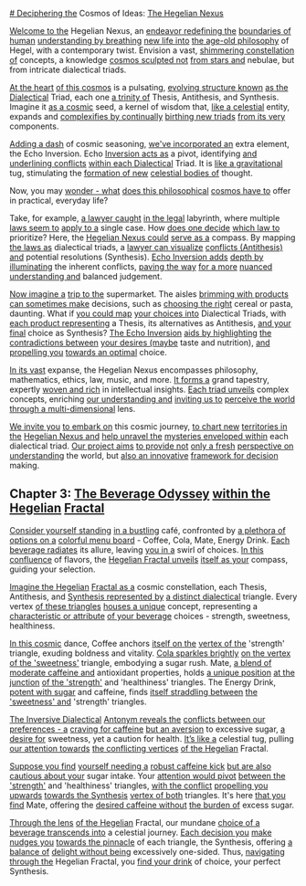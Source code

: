 [# Deciphering the](3/1/1/1/1/2/2/1/1/.Thermosetting) Cosmos of Ideas: [The Hegelian Nexus](.System)

[Welcome to the](3/1/3/2/1/1/1/.Rules) Hegelian Nexus, an [endeavor redefining the](2/3/3/.Human%20Endeavors) [boundaries of human](2/3/3/.Human%20Endeavors) [understanding by breathing](2/2/1/1/3/2/.Understanding) [new life into](3/3/2/2/2/1/3/.Rebirth%20and%20Renewal) [the age-old philosophy](2/2/3/3/2/3/.Principles) of Hegel, with a contemporary twist. Envision a vast, [shimmering constellation of](3/3/3/3/2/2/1/_Morning-Evening%20Star) concepts, a knowledge [cosmos sculpted not](1/1/3/1/1/1/2/1/.Mosaic) [from stars and](3/3/3/3/3/3/1/2/.Stellar%20Explosion) nebulae, but from intricate dialectical triads.

[At the heart](3/3/3/1/3/3/.Breath%20of%20Life) [of this cosmos](3/3/1/2/2/3/1/.Creation%20Gods) is a pulsating, [evolving structure known](1/3/1/3/3/.Evolution) [as the Dialectical](.System) Triad, each one [a trinity of](3/3/1/1/1/_Trinity-Oneness) Thesis, Antithesis, and Synthesis. Imagine it [as a cosmic](1/2/3/3/2/1/2/.Cosmic%20Limit) seed, a kernel of wisdom that, [like a celestial](3/3/3/3/2/2/1/_Morning-Evening%20Star) entity, expands and [complexifies by continually](3/3/3/1/1/1/_Simple-Complex) [birthing new triads](1/1/3/2/1/3/1/2/.Succession) [from its very](1/1/3/3/1/3/3/.Approach) components.

[Adding a dash](1/2/3/1/3/1/1/1/.Dash) of cosmic seasoning, [we've incorporated an](1/1/3/2/3/2/.Integration) extra element, the Echo Inversion. Echo [Inversion acts as](1/1/3/1/1/3/1/1/2/2/.Inversions) a pivot, identifying [and underlining conflicts](3/1/1/1/1/1/2/1/3/_Conflict-Resolution) [within each Dialectical](1/1/3/3/_Homogeneity-Heterogeneity) Triad. It is [like a gravitational](1/2/3/3/2/3/1/.Gravitational%20Pull) tug, stimulating the [formation of new](1/1/3/3/1/2/3/.Formation) [celestial bodies of](1/3/3/3/.Extraterrestrial%20Bodies) thought.


Now, you may [wonder - what](2/1/2/3/1/_Hope-Doubt) [does this philosophical](3/3/1/3/1/2/.Philosophical%20Atheism) [cosmos have to](3/3/3/1/2/3/.Sky%20Myths) offer in practical, everyday life?

Take, for example, [a lawyer caught](3/1/3/3/3/2/2/2/.Criminal%20Law) [in the legal](3/1/3/3/3/2/2/1/.Civil%20Law) labyrinth, where multiple [laws seem to](3/2/2/.Law) [apply to a](3/2/1/1/_Learning-Application) single case. How [does one decide](1/1/3/3/2/1/1/.Choice) [which law to](3/1/3/3/3/2/2/1/.Civil%20Law) prioritize? Here, the [Hegelian Nexus could](.System) [serve as a](3/1/3/3/1/2/2/3/3/3/1/.Public%20Services) compass. By mapping [the laws as](3/1/3/3/3/2/2/2/.Criminal%20Law) dialectical triads, a [lawyer can visualize](3/1/3/3/1/2/3/3/3/.Visualization) [conflicts (Antithesis) and](3/3/3/3/1/1/1/1/_Conflict-Strife) potential resolutions (Synthesis). [Echo Inversion adds](1/1/3/1/1/3/1/1/2/2/.Inversions) [depth by illuminating](3/3/3/3/3/3/1/2/_Brightness-Distance) the inherent conflicts, [paving the way](3/3/2/3/3/2/1/.Contemporary%20Steps) [for a more](1/1/3/2/1/2/2/1/.Increase) [nuanced understanding and](2/2/3/2/2/2/.Understanding%20and%20Explanation) balanced judgement.

[Now imagine a](3/1/_Aim-Effect) [trip to the](3/3/2/2/2/2/1/.Hero's%20Journey) supermarket. The aisles [brimming with products](1/1/3/2/3/2/2/3/.Quantity) [can sometimes make](3/1/1/2/1/1/2/.Communication) decisions, such as [choosing the right](1/1/3/3/2/1/1/.Choice) cereal or pasta, daunting. What if [you could map](3/1/1/3/3/3/2/1/.Terrain%20Analysis) [your choices into](1/1/3/3/2/1/1/.Choice) Dialectical Triads, with [each product representing](2/3/1/1/1/3/.Product) a Thesis, its alternatives as Antithesis, [and your final](3/1/3/3/1/2/3/1/3/.Final%20Product) choice as Synthesis? [The Echo Inversion](1/1/3/1/1/3/1/1/2/2/.Inversions) [aids by highlighting](1/3/2/2/2/3/.Bleaching) [the contradictions between](3/3/2/1/2/2/_Irony-Contradiction) [your desires (maybe](2/2/2/2/3/2/3/.Desire) taste and nutrition), [and propelling you](1/2/3/3/3/.Propulsion) [towards an optimal](3/1/1/2/3/1/3/2/2/.Sequential%20Minimal%20Optimization) choice.

[In its vast](1/2/1/1/3/.Everywhere) expanse, the Hegelian Nexus encompasses philosophy, mathematics, ethics, law, music, and more. [It forms a](1/1/3/1/1/3/1/3/3/2/.Polar%20Form) grand tapestry, expertly [woven and rich](3/1/1/1/1/2/3/3/2/1/.Textile%20Crafts) in intellectual insights. [Each triad unveils](1/1/3/2/1/3/1/3/.Chain) complex concepts, enriching [our understanding and](2/1/3/3/2/2/.Understanding) [inviting us to](3/1/3/3/3/1/1/3/.Free%20Entry) [perceive the world](2/1/3/1/1/.Seeing) [through a multi-dimensional](1/2/1/3/.Switching%20Dimensions) lens.

[We invite you](3/1/3/3/1/2/2/3/3/1/3/.Free%20Entry) [to embark on](3/2/3/3/2/2/3/_Start-Finish) this cosmic journey, [to chart new](1/3/1/2/3/3/2/3/3/1/.Control%20Charts) [territories in the](3/2/2/2/3/1/_Territory-Boundaries) [Hegelian Nexus and](.System) [help unravel the](2/2/3/2/2/2/.Understanding%20and%20Explanation) [mysteries enveloped within](1/1/2/3/.Structure) each dialectical triad. [Our project aims](2/3/3/.Human%20Endeavors) [to provide not](3/1/3/3/1/3/1/2/1/_Mandatory-Optional) [only a fresh](3/1/1/1/1/2/3/1/2/1/.Clear) [perspective on understanding](2/1/3/3/2/2/.Understanding) the world, but [also an innovative](1/2/2/2/2/3/2/.Innovation) [framework for decision](3/2/3/1/3/3/2/_Decision-Implementation) making.


## Chapter 3: [The Beverage Odyssey](3/1/1/1/2/2/.Consumption%20Tools) [within the Hegelian](.System) [Fractal](1/1/2/3/3/1/.Fractal)

[Consider yourself standing](1/1/3/2/1/1/2/2/.Standstill) [in a bustling](1/1/3/3/2/3/1/.Gathering) café, confronted by [a plethora of](1/1/3/3/2/.Combinations) [options on a](1/1/3/3/2/1/2/.Option) [colorful menu board](3/1/1/1/1/2/2/3/2/3/.Sandwich%20Panels) - Coffee, Cola, Mate, Energy Drink. [Each beverage radiates](3/3/3/1/2/2/_Vapor-Liquid) its allure, leaving [you in a](3/2/2/1/1/1/3/2/.Infraction) swirl of choices. [In this confluence](3/2/3/3/2/3/.Pluralism) of flavors, the [Hegelian Fractal unveils](.System) [itself as your](3/2/3/1/2/2/1/.Self-Ownership) compass, guiding your selection.

[Imagine the Hegelian](.System) [Fractal as a](1/1/2/3/3/1/.Fractal) cosmic constellation, each Thesis, Antithesis, and [Synthesis represented by](1/3/1/2/3/2/1/1/2/2/1/.Synthesis) [a distinct dialectical](1/1/2/1/.Existential%20Dialectics) triangle. Every vertex [of these triangles](2/3/2/3/2/3/.Geometry) [houses a unique](2/1/1/3/2/.Housing) concept, representing a [characteristic or attribute](1/1/.Things%20and%20Properties) [of your beverage](.System) choices - strength, sweetness, healthiness.

[In this cosmic](1/2/3/3/2/1/2/.Cosmic%20Limit) dance, Coffee anchors [itself on the](3/2/3/1/2/2/1/.Self-Ownership) [vertex of the](1/2/3/3/1/3/.Vertex) 'strength' triangle, exuding boldness and vitality. [Cola sparkles brightly](1/3/2/2/1/1/.Calcium%20Carbonate) [on the vertex](1/2/3/3/1/3/.Vertex) [of the 'sweetness'](2/1/2/2/2/_Sweetness-Sourness) triangle, embodying a sugar rush. Mate, [a blend of](3/1/1/1/1/2/1/1/_Pure-Mixed) [moderate caffeine and](.System) antioxidant properties, holds [a unique position](3/3/2/3/1/1/1/.First%20Position) [at the junction](3/3/2/3/1/1/2/.Second%20Position) [of the 'strength'](1/3/1/2/3/1/1/1/.Strength) and 'healthiness' triangles. The Energy Drink, [potent with sugar](2/1/2/2/2/_Sweetness-Sourness) and caffeine, finds [itself straddling between](1/2/3/3/2/1/.Outer%20Boundary) [the 'sweetness' and](2/1/2/2/2/_Sweetness-Sourness) 'strength' triangles.

[The Inversive Dialectical](.System) [Antonym reveals the](3/1/3/1/1/2/3/_Visible-Invisible) [conflicts between our](3/3/2/2/1/3/1/.Conflict) [preferences - a](1/1/3/3/2/1/3/.Preference) [craving for caffeine](.System) [but an aversion](2/1/2/1/1/_Attraction-Aversion) to excessive sugar, [a desire for](2/2/2/2/3/2/3/.Desire) sweetness, yet a caution for health. [It’s like a](3/2/1/2/2/2/1/.Q&A) celestial tug, pulling [our attention towards](2/1/2/3/2/1/.Deficit%20Focus) [the conflicting vertices](1/2/3/3/1/3/.Vertex) [of the Hegelian](.System) Fractal.

[Suppose you find](2/2/3/1/2/1/.Assumption) [yourself needing a](3/1/3/3/2/2/2/1/.Basic%20Needs) [robust caffeine kick](1/3/1/2/3/3/2/1/1/2/2/3/.Amine%20Peak) [but are also](1/1/3/1/1/1/1/.Singular) [cautious about your](2/1/2/3/2/3/.Cautiousness) sugar intake. Your [attention would pivot](2/1/2/3/2/1/.Deficit%20Focus) [between the 'strength'](1/3/1/2/3/1/1/1/.Strength) and 'healthiness' triangles, [with the conflict](3/3/2/2/1/3/1/.Conflict) [propelling you upwards](1/2/3/3/3/3/.Lift) [towards the Synthesis](1/3/1/2/3/2/1/1/2/2/1/.Synthesis) [vertex of both](1/2/3/3/1/3/.Vertex) triangles. It's here [that you find](2/1/3/3/1/2/3/.Curiosity) Mate, offering the [desired caffeine without](.System) [the burden of](3/2/2/2/1/1/.Obligations) excess sugar.

[Through the lens](1/3/1/1/1/4/2/1/.Lenses) [of the Hegelian](.System) Fractal, our mundane [choice of a](1/1/3/3/2/1/1/.Choice) [beverage transcends into](.System) a celestial journey. [Each decision you](2/1/3/2/1/3/.Decision) [make nudges you](2/2/2/2/3/2/1/.Temptation) [towards the pinnacle](3/3/3/2/1/2/.Crossing%20the%20Threshold) of each triangle, the Synthesis, offering [a balance of](2/2/2/1/3/3/1/2/.Aesthetics%20of%20Balance) [delight without being](2/2/2/2/1/2/3/.Delight) excessively one-sided. Thus, [navigating through the](3/1/1/3/3/3/2/3/.Obstacle%20Navigation%20Algorithms) Hegelian Fractal, you [find your drink](3/1/3/3/1/1/1/2/.Water) of choice, your perfect Synthesis.